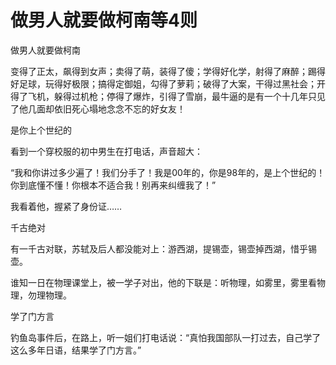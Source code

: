 # 做男人就要做柯南等4则

做男人就要做柯南

变得了正太，飙得到女声；卖得了萌，装得了傻；学得好化学，射得了麻醉；踢得好足球，玩得好极限；搞得定御姐，勾得了萝莉；破得了大案，干得过黑社会；开得了飞机，躲得过机枪；停得了爆炸，引得了雪崩，最牛逼的是有一个十几年只见了他几面却依旧死心塌地念念不忘的好女友！

是你上个世纪的

看到一个穿校服的初中男生在打电话，声音超大：

“我和你讲过多少遍了！我们分手了！我是00年的，你是98年的，是上个世纪的！你到底懂不懂！你根本不适合我！别再来纠缠我了！”

我看着他，握紧了身份证……

千古绝对

有一千古对联，苏轼及后人都没能对上：游西湖，提锡壶，锡壶掉西湖，惜乎锡壶。

谁知一日在物理课堂上，被一学子对出，他的下联是：听物理，如雾里，雾里看物理，勿理物理。

学了门方言

钓鱼岛事件后，在路上，听一姐们打电话说：“真怕我国部队一打过去，自己学了这么多年日语，结果学了门方言。”